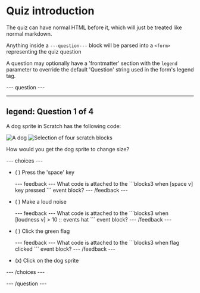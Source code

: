 # Quiz introduction

The quiz can have normal HTML before it, which will just be treated like normal markdown.

Anything inside a `---question---` block will be parsed into a `<form>` representing the quiz question

A question may optionally have a 'frontmatter' section with the `legend` parameter to override the default 'Question' string used in the form's legend tag.

--- question ---

---
legend: Question 1 of 4
---

A dog sprite in Scratch has the following code:

![A dog](images/quiz/q1-1.png) ![Selection of four scratch blocks](images/quiz/q1-2.png)

How would you get the dog sprite to change size?

--- choices ---

- ( ) Press the 'space' key

  --- feedback ---
  What code is attached to the
  \```blocks3
  when [space v] key pressed
  \```
  event block?
  --- /feedback ---

- ( ) Make a loud noise

  --- feedback ---
  What code is attached to the
  \```blocks3
  when [loudness v] > 10 :: events hat
  \```
  event block?
  --- /feedback ---

- ( ) Click the green flag

  --- feedback ---
  What code is attached to the
  \```blocks3
  when flag clicked
  \```
  event block?
  --- /feedback ---

- (x) Click on the dog sprite

--- /choices ---

--- /question ---
